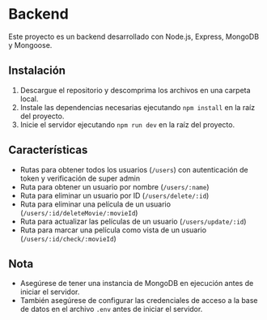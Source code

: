 # Backend
Este proyecto es un backend desarrollado con Node.js, Express, MongoDB y Mongoose.

## Instalación
1. Descargue el repositorio y descomprima los archivos en una carpeta local.
2. Instale las dependencias necesarias ejecutando `npm install` en la raíz del proyecto.
3. Inicie el servidor ejecutando `npm run dev` en la raíz del proyecto.

## Características
- Rutas para obtener todos los usuarios (`/users`) con autenticación de token y verificación de super admin
- Ruta para obtener un usuario por nombre (`/users/:name`)
- Ruta para eliminar un usuario por ID (`/users/delete/:id`)
- Ruta para eliminar una película de un usuario (`/users/:id/deleteMovie/:movieId`)
- Ruta para actualizar las películas de un usuario (`/users/update/:id`)
- Ruta para marcar una película como vista de un usuario (`/users/:id/check/:movieId`)

## Nota
- Asegúrese de tener una instancia de MongoDB en ejecución antes de iniciar el servidor.
- También asegúrese de configurar las credenciales de acceso a la base de datos en el archivo `.env` antes de iniciar el servidor.
